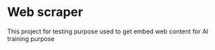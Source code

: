 # Web scraper

This project for testing purpose used to get embed web content for AI training purpose